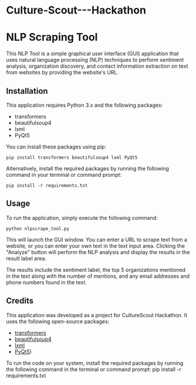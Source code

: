 # Culture-Scout---Hackathon

# NLP Scraping Tool

This NLP Tool is a simple graphical user interface (GUI) application that uses natural language processing (NLP) techniques to perform sentiment analysis, organization discovery, and contact information extraction on text from websites by providing the website's URL.

## Installation

This application requires Python 3.x and the following packages:

- transformers
- beautifulsoup4
- lxml
- PyQt5

You can install these packages using pip:

```
pip install transformers beautifulsoup4 lxml PyQt5
```

Alternatively, install the required packages by running the following command in your terminal or command prompt:

```
pip install -r requirements.txt
```

## Usage

To run the application, simply execute the following command:

```
python nlpscrape_tool.py
```

This will launch the GUI window. You can enter a URL to scrape text from a website, or you can enter your own text in the text input area. Clicking the "Analyze" button will perform the NLP analysis and display the results in the result label area.

The results include the sentiment label, the top 5 organizations mentioned in the text along with the number of mentions, and any email addresses and phone numbers found in the text.

## Credits

This application was developed as a project for CultureScout Hackathon. It uses the following open-source packages:

- [transformers](https://github.com/huggingface/transformers)
- [beautifulsoup4](https://www.crummy.com/software/BeautifulSoup/)
- [lxml](https://lxml.de/)
- [PyQt5](https://www.riverbankcomputing.com/software/pyqt/))

To run the code on your system, install the required packages by running the following command in the terminal or command prompt:
pip install -r requirements.txt


